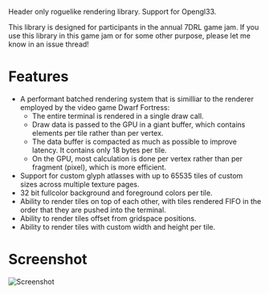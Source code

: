 Header only roguelike rendering library. Support for Opengl33.

This library is designed for participants in the annual 7DRL game jam. If you use this library in this game jam or for some other purpose, please let me know in an issue thread!

# Features
 * A performant batched rendering system that is similliar to the renderer employed by the video game Dwarf Fortress:
	* The entire terminal is rendered in a single draw call.
	* Draw data is passed to the GPU in a giant buffer, which contains elements per tile rather than per vertex.
	* The data buffer is compacted as much as possible to improve latency. It contains only 18 bytes per tile.
	* On the GPU, most calculation is done per vertex rather than per fragment (pixel), which is more efficient.
 * Support for custom glyph atlasses with up to 65535 tiles of custom sizes across multiple texture pages.
 * 32 bit fullcolor background and foreground colors per tile.
 * Ability to render tiles on top of each other, with tiles rendered FIFO in the order that they are pushed into the terminal.
 * Ability to render tiles offset from gridspace positions.
 * Ability to render tiles with custom width and height per tile.
# Screenshot
![Screenshot](https://user-images.githubusercontent.com/60055347/162460417-d6114d2f-2386-4eae-ad15-e2db4062a078.png)
